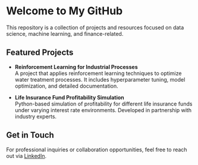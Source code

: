 # Welcome to My GitHub

This repository is a collection of projects and resources focused on data science, machine learning, and finance-related.

## Featured Projects

- **Reinforcement Learning for Industrial Processes**  
  A project that applies reinforcement learning techniques to optimize water treatment processes. It includes hyperparameter tuning, model optimization, and detailed documentation.

- **Life Insurance Fund Profitability Simulation**  
  Python-based simulation of profitability for different life insurance funds under varying interest rate environments. Developed in partnership with industry experts.

## Get in Touch

For professional inquiries or collaboration opportunities, feel free to reach out via [LinkedIn](#).
